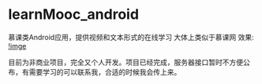 # learnMooc_android
慕课类Android应用，提供视频和文本形式的在线学习
大体上类似于慕课网
效果:
[!imge](http://github.com/Qloop/learnMooc_android/raw/master/慕课Ime.gif)

目前为非商业项目，完全又个人开发。项目已经完成，服务器接口暂时不方便公布，有需要学习的可以联系我，合适的时候我会传上来。
